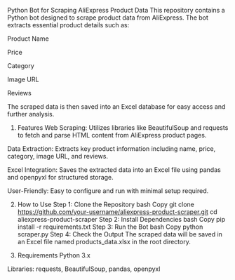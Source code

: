 Python Bot for Scraping AliExpress Product Data
This repository contains a Python bot designed to scrape product data from AliExpress. The bot extracts essential product details such as:

Product Name

Price

Category

Image URL

Reviews

The scraped data is then saved into an Excel database for easy access and further analysis.

1. Features
Web Scraping: Utilizes libraries like BeautifulSoup and requests to fetch and parse HTML content from AliExpress product pages.

Data Extraction: Extracts key product information including name, price, category, image URL, and reviews.

Excel Integration: Saves the extracted data into an Excel file using pandas and openpyxl for structured storage.

User-Friendly: Easy to configure and run with minimal setup required.

2. How to Use
Step 1: Clone the Repository
bash
Copy
git clone https://github.com/your-username/aliexpress-product-scraper.git
cd aliexpress-product-scraper
Step 2: Install Dependencies
bash
Copy
pip install -r requirements.txt
Step 3: Run the Bot
bash
Copy
python scraper.py
Step 4: Check the Output
The scraped data will be saved in an Excel file named products_data.xlsx in the root directory.

3. Requirements
Python 3.x

Libraries: requests, BeautifulSoup, pandas, openpyxl
